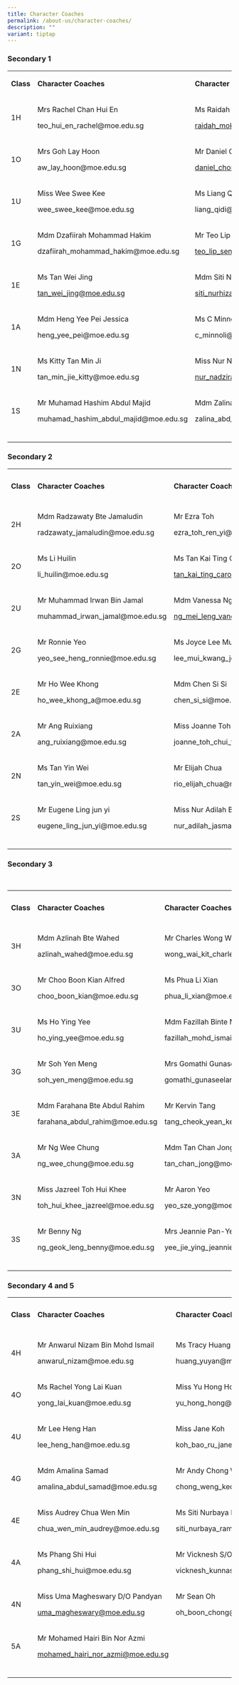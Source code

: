 ```yaml
---
title: Character Coaches
permalink: /about-us/character-coaches/
description: ""
variant: tiptap
---
```

<h3>Secondary 1</h3>
<table style="minWidth: 100px">
<colgroup>
<col>
<col>
<col>
<col>
</colgroup>
<tbody>
<tr>
<td rowspan="1" colspan="1">
<p><strong>Class</strong>
</p>
</td>
<td rowspan="1" colspan="1">
<p><strong>Character Coaches</strong>
</p>
</td>
<td rowspan="1" colspan="1">
<p><strong>Character Coaches</strong>
</p>
</td>
<td rowspan="1" colspan="1">
<p><strong>Character Coaches</strong>
</p>
</td>
</tr>
<tr>
<td rowspan="1" colspan="1">
<p>1H</p>
</td>
<td rowspan="1" colspan="1">
<p>Mrs Rachel Chan Hui En</p>
<p><a rel="noopener noreferrer nofollow" target="_blank">teo_hui_en_rachel@moe.edu.sg</a>
</p>
</td>
<td rowspan="1" colspan="1">
<p>Ms Raidah Binte Moktar</p>
<p><a href="mailto:raidah_moktar@moe.edu.sg" rel="noopener noreferrer nofollow" target="_blank">raidah_moktar@moe.edu.sg</a>
</p>
</td>
<td rowspan="1" colspan="1">
<p></p>
</td>
</tr>
<tr>
<td rowspan="1" colspan="1">
<p>1O</p>
</td>
<td rowspan="1" colspan="1">
<p>Mrs Goh Lay Hoon</p>
<p><a rel="noopener noreferrer nofollow" target="_blank">aw_lay_hoon@moe.edu.sg</a>
</p>
</td>
<td rowspan="1" colspan="1">
<p>Mr Daniel Chong Jun Zheng</p>
<p><a href="mailto:daniel_chong_jun_zheng@moe.edu.sg" rel="noopener noreferrer nofollow" target="_blank">daniel_chong_jun_zheng@moe.edu.sg</a>
</p>
</td>
<td rowspan="1" colspan="1">
<p></p>
</td>
</tr>
<tr>
<td rowspan="1" colspan="1">
<p>1U</p>
</td>
<td rowspan="1" colspan="1">
<p>Miss Wee Swee Kee</p>
<p><a rel="noopener noreferrer nofollow" target="_blank">wee_swee_kee@moe.edu.sg</a>
</p>
</td>
<td rowspan="1" colspan="1">
<p>Ms Liang Qidi</p>
<p><a rel="noopener noreferrer nofollow" target="_blank">liang_qidi@moe.edu.sg</a>
</p>
</td>
<td rowspan="1" colspan="1">
<p>Mr Leo Sing Ann</p>
<p><a href="mailto:leo_sing_ann@moe.edu.sg" rel="noopener noreferrer nofollow" target="_blank">leo_sing_ann@moe.edu.sg</a>
</p>
</td>
</tr>
<tr>
<td rowspan="1" colspan="1">
<p>1G</p>
</td>
<td rowspan="1" colspan="1">
<p>Mdm Dzafiirah Mohammad Hakim</p>
<p><a rel="noopener noreferrer nofollow" target="_blank">dzafiirah_mohammad_hakim@moe.edu.sg</a>
</p>
</td>
<td rowspan="1" colspan="1">
<p>Mr Teo Lip Seng</p>
<p><a href="mailto:teo_lip_seng@moe.edu.sg" rel="noopener noreferrer nofollow" target="_blank">teo_lip_seng@moe.edu.sg</a>
</p>
</td>
<td rowspan="1" colspan="1">
<p></p>
</td>
</tr>
<tr>
<td rowspan="1" colspan="1">
<p>1E</p>
</td>
<td rowspan="1" colspan="1">
<p>Ms Tan Wei Jing</p>
<p><a href="mailto:tan_wei_jing@moe.edu.sg" rel="noopener noreferrer nofollow" target="_blank">tan_wei_jing@moe.edu.sg</a>
</p>
</td>
<td rowspan="1" colspan="1">
<p>Mdm Siti Nurhizah B Mohamed Hassan</p>
<p><a href="mailto:siti_nurhizah_mohamed_hassan@moe.edu.sg" rel="noopener noreferrer nofollow" target="_blank">siti_nurhizah_mohamed_hassan@moe.edu.sg</a>
</p>
</td>
<td rowspan="1" colspan="1">
<p></p>
</td>
</tr>
<tr>
<td rowspan="1" colspan="1">
<p>1A</p>
</td>
<td rowspan="1" colspan="1">
<p>Mdm Heng Yee Pei Jessica</p>
<p><a rel="noopener noreferrer nofollow" target="_blank">heng_yee_pei@moe.edu.sg</a>
</p>
</td>
<td rowspan="1" colspan="1">
<p>Ms C Minnoli</p>
<p><a rel="noopener noreferrer nofollow" target="_blank">c_minnoli@moe.edu.sg</a>
</p>
</td>
<td rowspan="1" colspan="1">
<p></p>
</td>
</tr>
<tr>
<td rowspan="1" colspan="1">
<p>1N</p>
</td>
<td rowspan="1" colspan="1">
<p>Ms Kitty Tan Min Ji</p>
<p><a rel="noopener noreferrer nofollow" target="_blank">tan_min_jie_kitty@moe.edu.sg</a>
</p>
</td>
<td rowspan="1" colspan="1">
<p>Miss Nur Nadzirah Binte Abdul Halim Kadri</p>
<p><a href="mailto:nur_nadzirah_abdul@moe.edu.sg" rel="noopener noreferrer nofollow" target="_blank">nur_nadzirah_abdul@moe.edu.sg</a>
</p>
</td>
<td rowspan="1" colspan="1">
<p></p>
</td>
</tr>
<tr>
<td rowspan="1" colspan="1">
<p>1S</p>
</td>
<td rowspan="1" colspan="1">
<p>Mr Muhamad Hashim Abdul Majid</p>
<p><a rel="noopener noreferrer nofollow" target="_blank">muhamad_hashim_abdul_majid@moe.edu.sg</a>
</p>
</td>
<td rowspan="1" colspan="1">
<p>Mdm Zalina Bte Abdul Jalil</p>
<p><a rel="noopener noreferrer nofollow" target="_blank">zalina_abd_jalil@moe.edu.sg</a>
</p>
</td>
<td rowspan="1" colspan="1">
<p></p>
</td>
</tr>
<tr>
<td rowspan="1" colspan="1">
<p></p>
</td>
<td rowspan="1" colspan="1">
<p></p>
</td>
<td rowspan="1" colspan="1">
<p></p>
</td>
<td rowspan="1" colspan="1">
<p></p>
</td>
</tr>
</tbody>
</table>
<h3>Secondary 2</h3>
<table style="minWidth: 100px">
<colgroup>
<col>
<col>
<col>
<col>
</colgroup>
<tbody>
<tr>
<td rowspan="1" colspan="1">
<p><strong>Class</strong>
</p>
</td>
<td rowspan="1" colspan="1">
<p><strong>Character Coaches</strong>
</p>
</td>
<td rowspan="1" colspan="1">
<p><strong>Character Coaches</strong>
</p>
</td>
<td rowspan="1" colspan="1">
<p><strong>Character Coaches</strong>
</p>
</td>
</tr>
<tr>
<td rowspan="1" colspan="1">
<p>2H</p>
</td>
<td rowspan="1" colspan="1">
<p>Mdm Radzawaty Bte Jamaludin</p>
<p><a rel="noopener noreferrer nofollow" target="_blank">radzawaty_jamaludin@moe.edu.sg</a>
</p>
</td>
<td rowspan="1" colspan="1">
<p>Mr Ezra Toh</p>
<p><a rel="noopener noreferrer nofollow" target="_blank">ezra_toh_ren_yi@moe.edu.sg</a>
</p>
</td>
<td rowspan="1" colspan="1">
<p></p>
</td>
</tr>
<tr>
<td rowspan="1" colspan="1">
<p>2O</p>
</td>
<td rowspan="1" colspan="1">
<p>Ms Li Huilin</p>
<p><a rel="noopener noreferrer nofollow" target="_blank">li_huilin@moe.edu.sg</a>
</p>
</td>
<td rowspan="1" colspan="1">
<p>Ms Tan Kai Ting Caroline</p>
<p><a href="mailto:tan_kai_ting_caroline_b@moe.edu.sg" rel="noopener noreferrer nofollow" target="_blank">tan_kai_ting_caroline_b@moe.edu.sg</a>
</p>
</td>
<td rowspan="1" colspan="1">
<p></p>
</td>
</tr>
<tr>
<td rowspan="1" colspan="1">
<p>2U</p>
</td>
<td rowspan="1" colspan="1">
<p>Mr Muhammad Irwan Bin Jamal</p>
<p><a rel="noopener noreferrer nofollow" target="_blank">muhammad_irwan_jamal@moe.edu.sg</a>
</p>
</td>
<td rowspan="1" colspan="1">
<p>Mdm Vanessa Ng</p>
<p><a href="mailto:ng_mei_leng_vanessa@moe.edu.sg" rel="noopener noreferrer nofollow" target="_blank">ng_mei_leng_vanessa@moe.edu.sg</a>
</p>
</td>
<td rowspan="1" colspan="1">
<p></p>
</td>
</tr>
<tr>
<td rowspan="1" colspan="1">
<p>2G</p>
</td>
<td rowspan="1" colspan="1">
<p>Mr Ronnie Yeo</p>
<p><a rel="noopener noreferrer nofollow" target="_blank">yeo_see_heng_ronnie@moe.edu.sg</a>
</p>
</td>
<td rowspan="1" colspan="1">
<p>Ms Joyce Lee Mui Kwan</p>
<p><a rel="noopener noreferrer nofollow" target="_blank">lee_mui_kwang_joyce@moe.edu.sg</a>
</p>
</td>
<td rowspan="1" colspan="1">
<p></p>
</td>
</tr>
<tr>
<td rowspan="1" colspan="1">
<p>2E</p>
</td>
<td rowspan="1" colspan="1">
<p>Mr Ho Wee Khong</p>
<p><a rel="noopener noreferrer nofollow" target="_blank">ho_wee_khong_a@moe.edu.sg</a>
</p>
</td>
<td rowspan="1" colspan="1">
<p>Mdm Chen Si Si</p>
<p><a rel="noopener noreferrer nofollow" target="_blank">chen_si_si@moe.edu.sg</a>
</p>
</td>
<td rowspan="1" colspan="1">
<p></p>
</td>
</tr>
<tr>
<td rowspan="1" colspan="1">
<p>2A</p>
</td>
<td rowspan="1" colspan="1">
<p>Mr Ang Ruixiang</p>
<p><a rel="noopener noreferrer nofollow" target="_blank">ang_ruixiang@moe.edu.sg</a>
</p>
</td>
<td rowspan="1" colspan="1">
<p>Miss Joanne Toh</p>
<p><a rel="noopener noreferrer nofollow" target="_blank">joanne_toh_chui_theng@moe.edu.sg</a>
</p>
</td>
<td rowspan="1" colspan="1">
<p></p>
</td>
</tr>
<tr>
<td rowspan="1" colspan="1">
<p>2N</p>
</td>
<td rowspan="1" colspan="1">
<p>Ms Tan Yin Wei</p>
<p><a rel="noopener noreferrer nofollow" target="_blank">tan_yin_wei@moe.edu.sg</a>
</p>
</td>
<td rowspan="1" colspan="1">
<p>Mr Elijah Chua</p>
<p><a rel="noopener noreferrer nofollow" target="_blank">rio_elijah_chua@moe.edu.sg</a>
</p>
</td>
<td rowspan="1" colspan="1">
<p></p>
</td>
</tr>
<tr>
<td rowspan="1" colspan="1">
<p>2S</p>
</td>
<td rowspan="1" colspan="1">
<p>Mr Eugene Ling jun yi</p>
<p><a rel="noopener noreferrer nofollow" target="_blank">eugene_ling_jun_yi@moe.edu.sg</a>
</p>
</td>
<td rowspan="1" colspan="1">
<p>Miss Nur Adilah Binte Jasman</p>
<p><a rel="noopener noreferrer nofollow" target="_blank">nur_adilah_jasman@moe.edu.sg</a>
</p>
</td>
<td rowspan="1" colspan="1">
<p></p>
</td>
</tr>
<tr>
<td rowspan="1" colspan="1">
<p></p>
</td>
<td rowspan="1" colspan="1">
<p></p>
</td>
<td rowspan="1" colspan="1">
<p></p>
</td>
<td rowspan="1" colspan="1">
<p></p>
</td>
</tr>
</tbody>
</table>
<h3>Secondary 3</h3>
<p>&nbsp;</p>
<table style="minWidth: 100px">
<colgroup>
<col>
<col>
<col>
<col>
</colgroup>
<tbody>
<tr>
<td rowspan="1" colspan="1">
<p><strong>Class</strong>
</p>
</td>
<td rowspan="1" colspan="1">
<p><strong>Character Coaches</strong>
</p>
</td>
<td rowspan="1" colspan="1">
<p><strong>Character Coaches</strong>
</p>
</td>
<td rowspan="1" colspan="1">
<p><strong>Character Coaches</strong>
</p>
</td>
</tr>
<tr>
<td rowspan="1" colspan="1">
<p>3H</p>
</td>
<td rowspan="1" colspan="1">
<p>Mdm Azlinah Bte Wahed</p>
<p><a rel="noopener noreferrer nofollow" target="_blank">azlinah_wahed@moe.edu.sg</a>
</p>
</td>
<td rowspan="1" colspan="1">
<p>Mr Charles Wong Wai Kit</p>
<p><a rel="noopener noreferrer nofollow" target="_blank">wong_wai_kit_charles@moe.edu.sg</a>
</p>
</td>
<td rowspan="1" colspan="1">
<p></p>
</td>
</tr>
<tr>
<td rowspan="1" colspan="1">
<p>3O</p>
</td>
<td rowspan="1" colspan="1">
<p>Mr Choo Boon Kian Alfred</p>
<p><a rel="noopener noreferrer nofollow" target="_blank">choo_boon_kian@moe.edu.sg</a>
</p>
</td>
<td rowspan="1" colspan="1">
<p>Ms Phua Li Xian</p>
<p><a rel="noopener noreferrer nofollow" target="_blank">phua_li_xian@moe.edu.sg</a>
</p>
</td>
<td rowspan="1" colspan="1">
<p></p>
</td>
</tr>
<tr>
<td rowspan="1" colspan="1">
<p>3U</p>
</td>
<td rowspan="1" colspan="1">
<p>Ms Ho Ying Yee</p>
<p><a rel="noopener noreferrer nofollow" target="_blank">ho_ying_yee@moe.edu.sg</a>
</p>
</td>
<td rowspan="1" colspan="1">
<p>Mdm Fazillah Binte Mohamed Ismail</p>
<p><a rel="noopener noreferrer nofollow" target="_blank">fazillah_mohd_ismail@moe.edu.sg</a>
</p>
</td>
<td rowspan="1" colspan="1">
<p></p>
</td>
</tr>
<tr>
<td rowspan="1" colspan="1">
<p>3G</p>
</td>
<td rowspan="1" colspan="1">
<p>Mr Soh Yen Meng</p>
<p><a rel="noopener noreferrer nofollow" target="_blank">soh_yen_meng@moe.edu.sg</a>
</p>
</td>
<td rowspan="1" colspan="1">
<p>Mrs Gomathi Gunaseelan</p>
<p><a rel="noopener noreferrer nofollow" target="_blank">gomathi_gunaseelan@moe.edu.sg</a>
</p>
</td>
<td rowspan="1" colspan="1">
<p></p>
</td>
</tr>
<tr>
<td rowspan="1" colspan="1">
<p>3E</p>
</td>
<td rowspan="1" colspan="1">
<p>Mdm Farahana Bte Abdul Rahim</p>
<p><a rel="noopener noreferrer nofollow" target="_blank">farahana_abdul_rahim@moe.edu.sg</a>
</p>
</td>
<td rowspan="1" colspan="1">
<p>Mr Kervin Tang</p>
<p><a rel="noopener noreferrer nofollow" target="_blank">tang_cheok_yean_kervin@moe.edu.sg</a>
</p>
</td>
<td rowspan="1" colspan="1">
<p></p>
</td>
</tr>
<tr>
<td rowspan="1" colspan="1">
<p>3A</p>
</td>
<td rowspan="1" colspan="1">
<p>Mr Ng Wee Chung</p>
<p><a rel="noopener noreferrer nofollow" target="_blank">ng_wee_chung@moe.edu.sg</a>
</p>
</td>
<td rowspan="1" colspan="1">
<p>Mdm Tan Chan Jong</p>
<p><a rel="noopener noreferrer nofollow" target="_blank">tan_chan_jong@moe.edu.sg</a>
</p>
</td>
<td rowspan="1" colspan="1">
<p></p>
</td>
</tr>
<tr>
<td rowspan="1" colspan="1">
<p>3N</p>
</td>
<td rowspan="1" colspan="1">
<p>Miss Jazreel Toh Hui Khee</p>
<p><a rel="noopener noreferrer nofollow" target="_blank">toh_hui_khee_jazreel@moe.edu.sg</a>
</p>
</td>
<td rowspan="1" colspan="1">
<p>Mr Aaron Yeo</p>
<p><a rel="noopener noreferrer nofollow" target="_blank">yeo_sze_yong@moe.edu.sg</a>
</p>
</td>
<td rowspan="1" colspan="1">
<p></p>
</td>
</tr>
<tr>
<td rowspan="1" colspan="1">
<p>3S</p>
</td>
<td rowspan="1" colspan="1">
<p>Mr Benny Ng</p>
<p><a rel="noopener noreferrer nofollow" target="_blank">ng_geok_leng_benny@moe.edu.sg</a>
</p>
</td>
<td rowspan="1" colspan="1">
<p>Mrs Jeannie Pan-Yee Jie Ying</p>
<p><a rel="noopener noreferrer nofollow" target="_blank">yee_jie_ying_jeannie@moe.edu.sg</a>
</p>
</td>
<td rowspan="1" colspan="1">
<p></p>
</td>
</tr>
<tr>
<td rowspan="1" colspan="1">
<p></p>
</td>
<td rowspan="1" colspan="1">
<p></p>
</td>
<td rowspan="1" colspan="1">
<p></p>
</td>
<td rowspan="1" colspan="1">
<p></p>
</td>
</tr>
</tbody>
</table>
<h3>Secondary 4 and 5</h3>
<table style="minWidth: 100px">
<colgroup>
<col>
<col>
<col>
<col>
</colgroup>
<tbody>
<tr>
<td rowspan="1" colspan="1">
<p><strong>Class</strong>
</p>
</td>
<td rowspan="1" colspan="1">
<p><strong>Character Coaches</strong>
</p>
</td>
<td rowspan="1" colspan="1">
<p><strong>Character Coaches</strong>
</p>
</td>
<td rowspan="1" colspan="1">
<p><strong>Character Coaches</strong>
</p>
</td>
</tr>
<tr>
<td rowspan="1" colspan="1">
<p>4H</p>
</td>
<td rowspan="1" colspan="1">
<p>Mr Anwarul Nizam Bin Mohd Ismail</p>
<p><a rel="noopener noreferrer nofollow" target="_blank">anwarul_nizam@moe.edu.sg</a>
</p>
</td>
<td rowspan="1" colspan="1">
<p>Ms Tracy Huang Yuyan</p>
<p><a rel="noopener noreferrer nofollow" target="_blank">huang_yuyan@moe.edu.sg</a>
</p>
</td>
<td rowspan="1" colspan="1">
<p></p>
</td>
</tr>
<tr>
<td rowspan="1" colspan="1">
<p>4O</p>
</td>
<td rowspan="1" colspan="1">
<p>Ms Rachel Yong Lai Kuan</p>
<p><a rel="noopener noreferrer nofollow" target="_blank">yong_lai_kuan@moe.edu.sg</a>
</p>
</td>
<td rowspan="1" colspan="1">
<p>Miss Yu Hong Hong</p>
<p><a rel="noopener noreferrer nofollow" target="_blank">yu_hong_hong@moe.edu.sg</a>
</p>
</td>
<td rowspan="1" colspan="1">
<p></p>
</td>
</tr>
<tr>
<td rowspan="1" colspan="1">
<p>4U</p>
</td>
<td rowspan="1" colspan="1">
<p>Mr Lee Heng Han</p>
<p><a rel="noopener noreferrer nofollow" target="_blank">lee_heng_han@moe.edu.sg</a>
</p>
</td>
<td rowspan="1" colspan="1">
<p>Miss Jane Koh</p>
<p><a rel="noopener noreferrer nofollow" target="_blank">koh_bao_ru_jane@moe.edu.sg</a>
</p>
</td>
<td rowspan="1" colspan="1">
<p></p>
</td>
</tr>
<tr>
<td rowspan="1" colspan="1">
<p>4G</p>
</td>
<td rowspan="1" colspan="1">
<p>Mdm Amalina Samad</p>
<p><a rel="noopener noreferrer nofollow" target="_blank">amalina_abdul_samad@moe.edu.sg</a>
</p>
</td>
<td rowspan="1" colspan="1">
<p>Mr Andy Chong Weng Keong</p>
<p><a rel="noopener noreferrer nofollow" target="_blank">chong_weng_keong_andy@moe.edu.sg</a>
</p>
</td>
<td rowspan="1" colspan="1">
<p></p>
</td>
</tr>
<tr>
<td rowspan="1" colspan="1">
<p>4E</p>
</td>
<td rowspan="1" colspan="1">
<p>Miss Audrey Chua Wen Min</p>
<p><a rel="noopener noreferrer nofollow" target="_blank">chua_wen_min_audrey@moe.edu.sg</a>
</p>
</td>
<td rowspan="1" colspan="1">
<p>Ms Siti Nurbaya Rameh</p>
<p><a rel="noopener noreferrer nofollow" target="_blank">siti_nurbaya_rameh@moe.edu.sg</a>
</p>
</td>
<td rowspan="1" colspan="1">
<p></p>
</td>
</tr>
<tr>
<td rowspan="1" colspan="1">
<p>4A</p>
</td>
<td rowspan="1" colspan="1">
<p>Ms Phang Shi Hui</p>
<p><a rel="noopener noreferrer nofollow" target="_blank">phang_shi_hui@moe.edu.sg</a>
</p>
</td>
<td rowspan="1" colspan="1">
<p>Mr Vicknesh S/O Kunnasekaran</p>
<p><a rel="noopener noreferrer nofollow" target="_blank">vicknesh_kunnasekaran@moe.edu.sg</a>
</p>
</td>
<td rowspan="1" colspan="1">
<p></p>
</td>
</tr>
<tr>
<td rowspan="1" colspan="1">
<p>4N</p>
</td>
<td rowspan="1" colspan="1">
<p>Miss Uma Magheswary D/O Pandyan</p>
<p><a href="mailto:uma_magheswary@moe.edu.sg" rel="noopener noreferrer nofollow" target="_blank">uma_magheswary@moe.edu.sg</a>
</p>
</td>
<td rowspan="1" colspan="1">
<p>Mr Sean Oh</p>
<p><a rel="noopener noreferrer nofollow" target="_blank">oh_boon_chong@moe.edu.sg</a>
</p>
</td>
<td rowspan="1" colspan="1">
<p></p>
</td>
</tr>
<tr>
<td rowspan="1" colspan="1">
<p>5A</p>
</td>
<td rowspan="1" colspan="1">
<p>Mr Mohamed Hairi Bin Nor Azmi</p>
<p><a href="mailto:mohamed_hairi_nor_azmi@moe.edu.sg" rel="noopener noreferrer nofollow" target="_blank">mohamed_hairi_nor_azmi@moe.edu.sg</a>
</p>
</td>
<td rowspan="1" colspan="1">
<p>&nbsp;</p>
</td>
<td rowspan="1" colspan="1">
<p></p>
</td>
</tr>
<tr>
<td rowspan="1" colspan="1">
<p></p>
</td>
<td rowspan="1" colspan="1">
<p></p>
</td>
<td rowspan="1" colspan="1">
<p></p>
</td>
<td rowspan="1" colspan="1">
<p></p>
</td>
</tr>
</tbody>
</table>
<p></p>